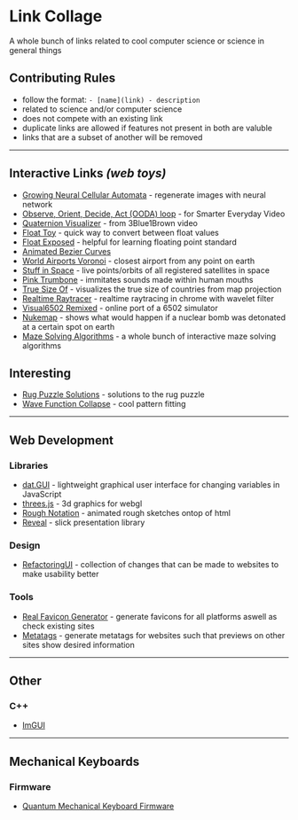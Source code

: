 # Link Collage
A whole bunch of links related to cool computer science or science in general things

## Contributing Rules
- follow the format: `- [name](link) - description`
- related to science and/or computer science
- does not compete with an existing link
- duplicate links are allowed if features not present in both are valuble
- links that are a subset of another will be removed

---------------------------

## Interactive Links *(web toys)*
- [Growing Neural Cellular Automata](https://distill.pub/2020/growing-ca/) - regenerate images with neural network
- [Observe, Orient, Decide, Act (OODA) loop](https://eater.net/ooda-loop) - for Smarter Everyday Video
- [Quaternion Visualizer](https://eater.net/quaternions/) - from 3Blue1Brown video
- [Float Toy](https://evanw.github.io/float-toy/) - quick way to convert between float values
- [Float Exposed](https://float.exposed/) - helpful for learning floating point standard
- [Animated Bezier Curves](https://www.jasondavies.com/animated-bezier/)
- [World Airports Voronoi](https://www.jasondavies.com/maps/voronoi/airports/) - closest airport from any point on earth
- [Stuff in Space](http://stuffin.space/) - live points/orbits of all registered satellites in space
- [Pink Trumbone](https://dood.al/pinktrombone/) - immitates sounds made within human mouths
- [True Size Of](https://thetruesize.com/) - visualizes the true size of countries from map projection
- [Realtime Raytracer](https://domenicobrz.github.io/webgl/projects/RTPTCornellBox/) - realtime raytracing in chrome with wavelet filter
- [Visual6502 Remixed](https://floooh.github.io/visual6502remix/) - online port of a 6502 simulator
- [Nukemap](https://nuclearsecrecy.com/nukemap/) - shows what would happen if a nuclear bomb was detonated at a certain spot on earth
- [Maze Solving Algorithms](https://www.jamisbuck.org/mazes/) - a whole bunch of interactive maze solving algorithms

## Interesting
- [Rug Puzzle Solutions](https://github.com/beneater/rug-puzzle) - solutions to the rug puzzle
- [Wave Function Collapse](https://github.com/mxgmn/WaveFunctionCollapse) - cool pattern fitting

---------------------------

## Web Development

### Libraries
- [dat.GUI](https://github.com/dataarts/dat.gui) - lightweight graphical user interface for changing variables in JavaScript
- [threes.js](https://github.com/evanw/three.js) - 3d graphics for webgl
- [Rough Notation](https://github.com/pshihn/rough-notation) - animated rough sketches ontop of html
- [Reveal](https://revealjs.com/) - slick presentation library

### Design
- [RefactoringUI](https://refactoringui.com/) - collection of changes that can be made to websites to make usability better

### Tools
- [Real Favicon Generator](https://realfavicongenerator.net/) - generate favicons for all platforms aswell as check existing sites
- [Metatags](https://metatags.io/) - generate metatags for websites such that previews on other sites show desired information

---------------------------

## Other

### C++
- [ImGUI](https://github.com/ocornut/imgui)

---------------------------

## Mechanical Keyboards

### Firmware
- [Quantum Mechanical Keyboard Firmware](https://docs.qmk.fm/#/)
